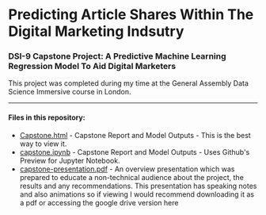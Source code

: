 # Predicting Article Shares Within The Digital Marketing Indsutry

### DSI-9 Capstone Project: A Predictive Machine Learning Regression Model To Aid Digital Marketers

This project was completed during my time at the General Assembly Data Science Immersive course in London.

- - - -

#### Files in this repository:

* [Capstone.html](https://jamesaphoenix.github.io/Capstone_Project_Predicting_Article_Shares/Capstone_Final_Report.html) - Capstone Report and Model Outputs - This is the best way to view it.
* [capstone.ipynb](/docs/Capstone_Final_Report.ipynb) - Capstone Report and Model Outputs - Uses Github's Preview for Jupyter Notebook. 
* [capstone-presentation.pdf](/docs/capstone-presentation.pdf) - An overview presentation which was prepared to educate a non-technical audience about the project, the results and any recommendations. This presentation has speaking notes and also animations so if viewing I would recommend downloading it as a pdf or accessing the <a ahref='https://docs.google.com/presentation/d/1Hudv0TvJ6jp7txaUcfAKBlN_rDH0PgFqPK1Udow8D3s/edit?usp=sharing'> google drive version here </a>
